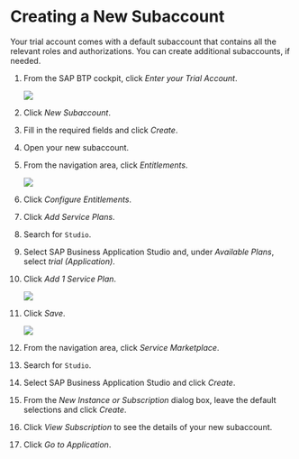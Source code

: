 <!-- loioc44668ec8b4546da8b7bcc4b8e7a218a -->

# Creating a New Subaccount

Your trial account comes with a default subaccount that contains all the relevant roles and authorizations. You can create additional subaccounts, if needed.

1.  From the SAP BTP cockpit, click *Enter your Trial Account*.

    ![](images/Enter_Trial_Account_7fd9d26.png)

2.  Click *New Subaccount*.
3.  Fill in the required fields and click *Create*.
4.  Open your new subaccount.
5.  From the navigation area, click *Entitlements*.

    ![](images/Entitlements_5f196b2.png)

6.  Click *Configure Entitlements*.
7.  Click *Add Service Plans*.
8.  Search for `Studio`.
9.  Select SAP Business Application Studio and, under *Available Plans*, select *trial \(Application\)*.
10. Click *Add 1 Service Plan*.

    ![](images/Add_Service_Plan_and_Entitlement_251495f.png)

11. Click *Save*.

    ![](images/save_entitlements_1e2d42f.png)

12. From the navigation area, click *Service Marketplace*.
13. Search for `Studio`.
14. Select SAP Business Application Studio and click *Create*.
15. From the *New Instance or Subscription* dialog box, leave the default selections and click *Create*.
16. Click *View Subscription* to see the details of your new subaccount.
17. Click *Go to Application*.

